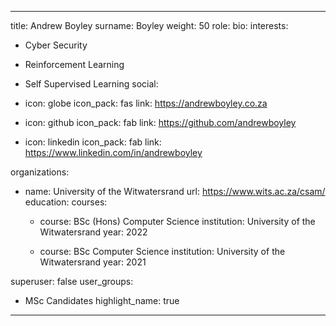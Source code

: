 
---
title: Andrew Boyley
surname: Boyley
weight: 50
role:
bio: 
interests:
  - Cyber Security
  - Reinforcement Learning
  - Self Supervised Learning
social:


  - icon: globe
    icon_pack: fas
    link: https://andrewboyley.co.za

  - icon: github
    icon_pack: fab
    link: https://github.com/andrewboyley

  - icon: linkedin
    icon_pack: fab
    link: https://www.linkedin.com/in/andrewboyley

organizations:
  - name: University of the Witwatersrand
    url: https://www.wits.ac.za/csam/
education:
  courses:
    - course: BSc (Hons) Computer Science
      institution: University of the Witwatersrand
      year: 2022

    - course: BSc Computer Science
      institution: University of the Witwatersrand
      year: 2021


superuser: false
user_groups:
  - MSc Candidates
highlight_name: true


---



